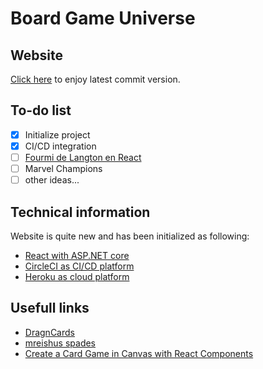 # Board Game Universe

## Website
[Click here](https://boardgameuniverse.herokuapp.com) to enjoy latest commit version.

## To-do list
- [x] Initialize project
- [x] CI/CD integration
- [ ] [Fourmi de Langton en React](https://youtu.be/qZRYGxF6D3w)
- [ ] Marvel Champions
- [ ] other ideas...

## Technical information
Website is quite new and has been initialized as following:
- [React with ASP.NET core](https://docs.microsoft.com/fr-fr/aspnet/core/client-side/spa/react?view=aspnetcore-6.0&tabs=visual-studio)
- [CircleCI as CI/CD platform](https://circleci.com)
- [Heroku as cloud platform](https://heroku.com)

## Usefull links
- [DragnCards](https://github.com/seastan/DragnCards)
- [mreishus spades](https://github.com/mreishus/spades)
- [Create a Card Game in Canvas with React Components](https://html5hive.org/create-a-card-game-in-canvas-with-react-components)